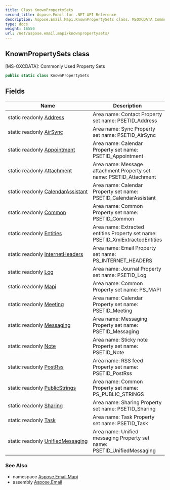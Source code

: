 ```yaml
---
title: Class KnownPropertySets
second_title: Aspose.Email for .NET API Reference
description: Aspose.Email.Mapi.KnownPropertySets class. MSOXCDATA Commonly Used Property Sets
type: docs
weight: 16550
url: /net/aspose.email.mapi/knownpropertysets/
---
```

## KnownPropertySets class

[MS-OXCDATA]: Commonly Used Property Sets

```csharp
public static class KnownPropertySets
```

## Fields

| Name | Description |
| --- | --- |
| static readonly [Address](../../aspose.email.mapi/knownpropertysets/address/) | Area name: Contact Property set name: PSETID_Address |
| static readonly [AirSync](../../aspose.email.mapi/knownpropertysets/airsync/) | Area name: Sync Property set name: PSETID_AirSync |
| static readonly [Appointment](../../aspose.email.mapi/knownpropertysets/appointment/) | Area name: Calendar Property set name: PSETID_Appointment |
| static readonly [Attachment](../../aspose.email.mapi/knownpropertysets/attachment/) | Area name: Message attachment Property set name: PSETID_Attachment |
| static readonly [CalendarAssistant](../../aspose.email.mapi/knownpropertysets/calendarassistant/) | Area name: Calendar Property set name: PSETID_CalendarAssistant |
| static readonly [Common](../../aspose.email.mapi/knownpropertysets/common/) | Area name: Common Property set name: PSETID_Common |
| static readonly [Entities](../../aspose.email.mapi/knownpropertysets/entities/) | Area name: Extracted entities Property set name: PSETID_XmlExtractedEntities |
| static readonly [InternetHeaders](../../aspose.email.mapi/knownpropertysets/internetheaders/) | Area name: Email Property set name: PS_INTERNET_HEADERS |
| static readonly [Log](../../aspose.email.mapi/knownpropertysets/log/) | Area name: Journal Property set name: PSETID_Log |
| static readonly [Mapi](../../aspose.email.mapi/knownpropertysets/mapi/) | Area name: Common Property set name: PS_MAPI |
| static readonly [Meeting](../../aspose.email.mapi/knownpropertysets/meeting/) | Area name: Calendar Property set name: PSETID_Meeting |
| static readonly [Messaging](../../aspose.email.mapi/knownpropertysets/messaging/) | Area name: Messaging Property set name: PSETID_Messaging |
| static readonly [Note](../../aspose.email.mapi/knownpropertysets/note/) | Area name: Sticky note Property set name: PSETID_Note |
| static readonly [PostRss](../../aspose.email.mapi/knownpropertysets/postrss/) | Area name: RSS feed Property set name: PSETID_PostRss |
| static readonly [PublicStrings](../../aspose.email.mapi/knownpropertysets/publicstrings/) | Area name: Common Property set name: PS_PUBLIC_STRINGS |
| static readonly [Sharing](../../aspose.email.mapi/knownpropertysets/sharing/) | Area name: Sharing Property set name: PSETID_Sharing |
| static readonly [Task](../../aspose.email.mapi/knownpropertysets/task/) | Area name: Task Property set name: PSETID_Task |
| static readonly [UnifiedMessaging](../../aspose.email.mapi/knownpropertysets/unifiedmessaging/) | Area name: Unified messaging Property set name: PSETID_UnifiedMessaging |

### See Also

* namespace [Aspose.Email.Mapi](../../aspose.email.mapi/)
* assembly [Aspose.Email](../../)


